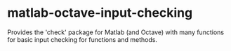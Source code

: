 # matlab-octave-input-checking
Provides the 'check' package for Matlab (and Octave) with many functions for basic input checking for functions and methods.
